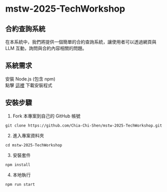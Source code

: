 # mstw-2025-TechWorkshop
## 合約查詢系統
在本系統中，我們將提供一個簡單的合約查詢系統，讓使用者可以透過網頁與 LLM 互動，詢問與合約內容相關的問題。

## 系統需求
安裝 Node.js (包含 npm) <br/>
點擊 [這裡](https://nodejs.org/en/download/) 下載安裝程式

## 安裝步驟
1. Fork 本專案到自己的 GitHub 帳號
```
git clone https://github.com/Chia-Chi-Shen/mstw-2025-TechWorkshop.git
```
2. 進入專案資料夾
```
cd mstw-2025-TechWorkshop
```
3. 安裝套件
```
npm install
```
4. 本地執行
```
npm run start
```